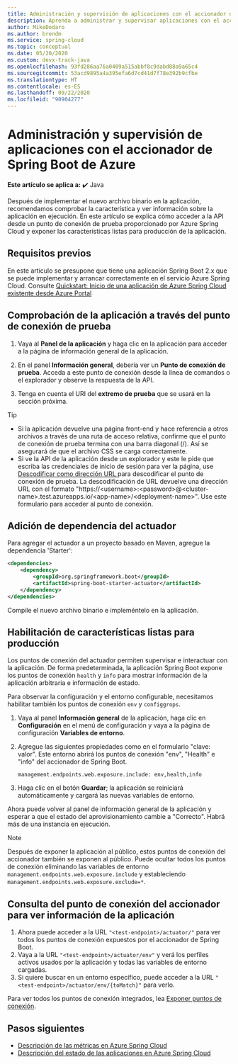 ```yaml
---
title: Administración y supervisión de aplicaciones con el accionador de Spring Boot de Azure
description: Aprenda a administrar y supervisar aplicaciones con el accionador de Spring Boot.
author: MikeDodaro
ms.author: brendm
ms.service: spring-cloud
ms.topic: conceptual
ms.date: 05/20/2020
ms.custom: devx-track-java
ms.openlocfilehash: 93fd286aa76a0409a515abbf8c9dabd88a9a65c4
ms.sourcegitcommit: 53acd9895a4a395efa6d7cd41d7f78e392b9cfbe
ms.translationtype: HT
ms.contentlocale: es-ES
ms.lasthandoff: 09/22/2020
ms.locfileid: "90904277"
---
```

# <a name="manage-and-monitor-app-with-azure-spring-boot-actuator"></a>Administración y supervisión de aplicaciones con el accionador de Spring Boot de Azure

**Este artículo se aplica a:** ✔️ Java

Después de implementar el nuevo archivo binario en la aplicación, recomendamos comprobar la característica y ver información sobre la aplicación en ejecución. En este artículo se explica cómo acceder a la API desde un punto de conexión de prueba proporcionado por Azure Spring Cloud y exponer las características listas para producción de la aplicación.

## <a name="prerequisites"></a>Requisitos previos
En este artículo se presupone que tiene una aplicación Spring Boot 2.x que se puede implementar y arrancar correctamente en el servicio Azure Spring Cloud.  Consulte [Quickstart: Inicio de una aplicación de Azure Spring Cloud existente desde Azure Portal](spring-cloud-quickstart.md)

## <a name="verify-app-through-test-endpoint"></a>Comprobación de la aplicación a través del punto de conexión de prueba
1. Vaya al **Panel de la aplicación** y haga clic en la aplicación para acceder a la página de información general de la aplicación.

1. En el panel **Información general**, debería ver un **Punto de conexión de prueba**.  Acceda a este punto de conexión desde la línea de comandos o el explorador y observe la respuesta de la API.

1. Tenga en cuenta el URI del **extremo de prueba** que se usará en la sección próxima.

>[!TIP]
> * Si la aplicación devuelve una página front-end y hace referencia a otros archivos a través de una ruta de acceso relativa, confirme que el punto de conexión de prueba termina con una barra diagonal (/). Así se asegurará de que el archivo CSS se carga correctamente.
> * Si ve la API de la aplicación desde un explorador y este le pide que escriba las credenciales de inicio de sesión para ver la página, use [Descodificar como dirección URL ](https://www.urldecoder.org/) para descodificar el punto de conexión de prueba. La descodificación de URL devuelve una dirección URL con el formato "https://\<username>:\<password>@\<cluster-name>.test.azureapps.io/\<app-name>/\<deployment-name>".  Use este formulario para acceder al punto de conexión.

## <a name="add-actuator-dependency"></a>Adición de dependencia del actuador

Para agregar el actuador a un proyecto basado en Maven, agregue la dependencia 'Starter':

```xml
<dependencies>
    <dependency>
        <groupId>org.springframework.boot</groupId>
        <artifactId>spring-boot-starter-actuator</artifactId>
    </dependency>
</dependencies>
```

Compile el nuevo archivo binario e impleméntelo en la aplicación.

## <a name="enable-production-ready-features"></a>Habilitación de características listas para producción
Los puntos de conexión del actuador permiten supervisar e interactuar con la aplicación. De forma predeterminada, la aplicación Spring Boot expone los puntos de conexión `health` y `info` para mostrar información de la aplicación arbitraria e información de estado.

Para observar la configuración y el entorno configurable, necesitamos habilitar también los puntos de conexión `env` y `configgrops`.

1. Vaya al panel **Información general** de la aplicación, haga clic en **Configuración** en el menú de configuración y vaya a la página de configuración **Variables de entorno**.
1. Agregue las siguientes propiedades como en el formulario "clave: valor". Este entorno abrirá los puntos de conexión "env", "Health" e "info" del accionador de Spring Boot.

   ```
   management.endpoints.web.exposure.include: env,health,info
   ```
1. Haga clic en el botón **Guardar**; la aplicación se reiniciará automáticamente y cargará las nuevas variables de entorno.

Ahora puede volver al panel de información general de la aplicación y esperar a que el estado del aprovisionamiento cambie a "Correcto".  Habrá más de una instancia en ejecución.

> [!Note] 
> Después de exponer la aplicación al público, estos puntos de conexión del accionador también se exponen al público. Puede ocultar todos los puntos de conexión eliminando las variables de entorno `management.endpoints.web.exposure.include` y estableciendo `management.endpoints.web.exposure.exclude=*`.

## <a name="view-the-actuator-endpoint-to-view-application-information"></a>Consulta del punto de conexión del accionador para ver información de la aplicación
1. Ahora puede acceder a la URL `"<test-endpoint>/actuator/"` para ver todos los puntos de conexión expuestos por el accionador de Spring Boot.
1. Vaya a la URL `"<test-endpoint>/actuator/env"` y verá los perfiles activos usados por la aplicación y todas las variables de entorno cargadas.
1. Si quiere buscar en un entorno específico, puede acceder a la URL `"<test-endpoint>/actuator/env/{toMatch}"` para verlo.

Para ver todos los puntos de conexión integrados, lea [Exponer puntos de conexión](https://docs.spring.io/spring-boot/docs/current/reference/html/production-ready-features.html#production-ready-endpoints-exposing-endpoints).

## <a name="next-steps"></a>Pasos siguientes

* [Descripción de las métricas en Azure Spring Cloud](spring-cloud-concept-metrics.md)
* [Descripción del estado de las aplicaciones en Azure Spring Cloud](spring-cloud-concept-app-status.md)

